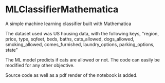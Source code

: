 # MLClassifierMathematica
A simple machine learning classifier built with Mathematica

The dataset used was US housing data, with the following keys,
"region, price, type, sqfeet, beds, baths, cats_allowed, dogs_allowed, smoking_allowed, comes_furnished, laundry_options, parking_options, state"

The ML model predicts if cats are allowed or not.
The code can easily be modified for any other objective.

Source code as well as a pdf render of the notebook is added.
